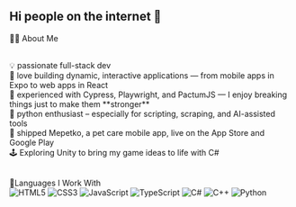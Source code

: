 ## Hi people on the internet 👋<br>
👨‍💻 About Me<br>

<br>
    💡 passionate full-stack dev<br>
    🧠 love building dynamic, interactive applications — from mobile apps in Expo to web apps in React<br>
    🧪 experienced with Cypress, Playwright, and PactumJS — I enjoy breaking things just to make them **stronger**<br>
    🐍 python enthusiast – especially for scripting, scraping, and AI-assisted tools<br> 
    🚀 shipped Mepetko, a pet care mobile app, live on the App Store and Google Play<br>
    🕹️ Exploring Unity to bring my game ideas to life with C#<br>
  <br>
  
🔧Languages I Work With<br>
    ![HTML5](https://img.shields.io/badge/html5-%23E34F26.svg?style=for-the-badge&logo=html5&logoColor=white)
    ![CSS3](https://img.shields.io/badge/CSS3-1572B6?style=for-the-badge&logo=css3&logoColor=white)
    ![JavaScript](https://img.shields.io/badge/javascript-%23323330.svg?style=for-the-badge&logo=javascript&logoColor=%23F7DF1E)
    ![TypeScript](https://img.shields.io/badge/typescript-%23007ACC.svg?style=for-the-badge&logo=typescript&logoColor=white)
    ![C#](https://img.shields.io/badge/C%23-239120?style=for-the-badge&logo=c-sharp&logoColor=white)
    ![C++](https://img.shields.io/badge/c++-%2300599C.svg?style=for-the-badge&logo=c%2B%2B&logoColor=white)
    ![Python](https://img.shields.io/badge/python-3670A0?style=for-the-badge&logo=python&logoColor=ffdd54)
